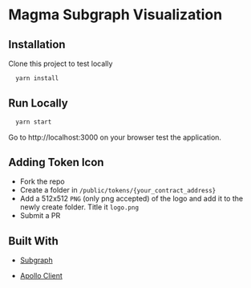 # Magma Subgraph Visualization

## Installation

Clone this project to test locally

```bash
  yarn install
```

## Run Locally

```bash
  yarn start
```

Go to http://localhost:3000 on your browser test the application.

## Adding Token Icon

* Fork the repo
* Create a folder in `/public/tokens/{your_contract_address}`
* Add a 512x512 `PNG` (only png accepted) of the logo and add it to the newly create folder. Title it `logo.png`
* Submit a PR



## Built With

- [Subgraph](https://thegraph.com/en/)

- [Apollo Client](https://www.apollographql.com/docs/react/)
